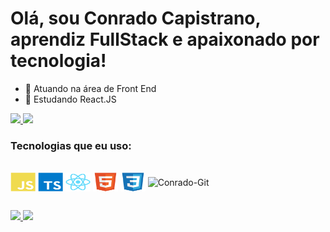 # Olá, sou Conrado Capistrano, aprendiz FullStack e apaixonado por tecnologia!

- 🔭 Atuando na área de Front End
- 🌱 Estudando React.JS

<div>
  <a href="https://beacons.ai/ConradoCapistrano">
    <img height="180em" src="https://github-readme-stats-git-masterrstaa-rickstaa.vercel.app/api?username=ConradoCapistrano&theme=tokyonight"/>
    <img height="180em" src="https://github-readme-stats.vercel.app/api/top-langs/?username=ConradoCapistrano&theme=tokyonight"/>
  </a>
</div>

### Tecnologias que eu uso:

<div style="display: inline_block"><br>
  <img align="center" alt="Conrado-Js" height="30" width="40" src="https://raw.githubusercontent.com/devicons/devicon/master/icons/javascript/javascript-plain.svg">
  <img align="center" alt="Conrado-Ts" height="30" width="40" src="https://raw.githubusercontent.com/devicons/devicon/master/icons/typescript/typescript-plain.svg">
  <img align="center" alt="Conrado-React" height="30" width="40" src="https://raw.githubusercontent.com/devicons/devicon/master/icons/react/react-original.svg">
  <img align="center" alt="Conrado-HTML" height="30" width="40" src="https://raw.githubusercontent.com/devicons/devicon/master/icons/html5/html5-original.svg">
  <img align="center" alt="Conrado-CSS" height="30" width="40" src="https://raw.githubusercontent.com/devicons/devicon/master/icons/css3/css3-original.svg">
  <img align="center" alt="Conrado-Git" height="30" width="40" src="https://cdn.jsdelivr.net/gh/devicons/devicon/icons/git/git-original.svg" />
</div>

##

<div>
  <a href="mailto:capistrano.conrado@gmail.com">
    <img src="https://img.shields.io/badge/-Gmail-%23333?style=for-the-badge&logo=gmail&logoColor=white" target="_blank">
  </a>
  <a href="https://www.linkedin.com/in/conrado-capistrano88" target="_blank">
    <img src="https://img.shields.io/badge/-LinkedIn-%230077B5?style=for-the-badge&logo=linkedin&logoColor=white" target="_blank">
  </a> 
</div>
